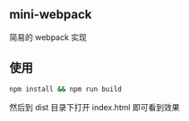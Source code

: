 ## mini-webpack

简易的 webpack 实现

## 使用

```bash
npm install && npm run build
```

然后到 dist 目录下打开 index.html 即可看到效果
